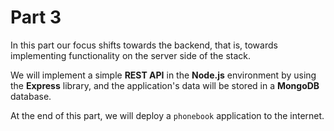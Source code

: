 # Part 3

In this part our focus shifts towards the backend, that is, towards implementing functionality on the server side of the stack.

We will implement a simple **REST API** in the **Node.js** environment by using the **Express** library, and the application's data will be stored in a **MongoDB** database.

At the end of this part, we will deploy a `phonebook` application to the internet.
